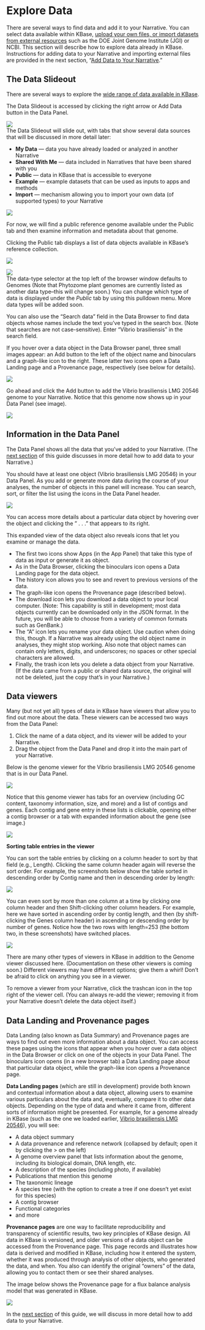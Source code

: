 # Explore Data

There are several ways to find data and add it to your Narrative. You can select data available within KBase, [upload your own files, or import datasets from external resources](add-data-to-your-narrative.md) such as the DOE Joint Genome Institute \(JGI\) or NCBI. This section will describe how to explore data already in KBase. Instructions for adding data to your Narrative and importing external files are provided in the next section, “[Add Data to Your Narrative](add-data-to-your-narrative.md).”

## The Data Slideout

There are several ways to explore the [wide range of data available in KBase](../../working-with-data-1/).

The Data Slideout is accessed by clicking the right arrow or Add Data button in the Data Panel.

![](../../.gitbook/assets/screen-shot-2017-01-30-at-11.11.52-am.png)  
The Data Slideout will slide out, with tabs that show several data sources that will be discussed in more detail later:

* **My Data** — data you have already loaded or analyzed in another Narrative
* **Shared With Me** — data included in Narratives that have been shared with you
* **Public** — data in KBase that is accessible to everyone
* **Example** — example datasets that can be used as inputs to apps and methods
* **Import** — mechanism allowing you to import your own data \(of supported types\) to your Narrative

![](../../.gitbook/assets/screen-shot-2017-01-30-at-11.14.27-am.png)

For now, we will find a public reference genome available under the Public tab and then examine information and metadata about that genome.

Clicking the Public tab displays a list of data objects available in KBase’s reference collection.

![](../../.gitbook/assets/screen-shot-2015-02-07-at-3.49.38-pm.png)

![](../../.gitbook/assets/screen-shot-2017-01-30-at-11.19.14-am.png)  
The data-type selector at the top left of the browser window defaults to Genomes \(Note that Phytozome plant genomes are currently listed as another data type–this will change soon.\) You can change which type of data is displayed under the _Public_ tab by using this pulldown menu. More data types will be added soon.

You can also use the “Search data” field in the Data Browser to find data objects whose names include the text you’ve typed in the search box. \(Note that searches are not case-sensitive\). Enter “Vibrio brasiliensis” in the search field.

If you hover over a data object in the Data Browser panel, three small images appear: an Add button to the left of the object name and binoculars and a graph-like icon to the right. These latter two icons open a Data Landing page and a Provenance page, respectively \(see below for details\).

![](../../.gitbook/assets/screen-shot-2015-02-12-at-9.17.28-pm-e1423804700430.png)

Go ahead and click the Add button to add the Vibrio brasiliensis LMG 20546 genome to your Narrative. Notice that this genome now shows up in your Data Panel \(see image\).

[![](../../.gitbook/assets/screen-shot-2017-01-30-at-11.52.34-am.png)](https://kbase.us/wp-content/uploads/2014/12/Screen-Shot-2017-01-30-at-11.52.34-AM.png)

## Information in the Data Panel

The Data Panel shows all the data that you’ve added to your Narrative. \(The [next ](add-data-to-your-narrative.md)[section](add-data-to-your-narrative.md) of this guide discusses in more detail how to add data to your Narrative.\)

You should have at least one object \(Vibrio brasiliensis LMG 20546\) in your Data Panel. As you add or generate more data during the course of your analyses, the number of objects in this panel will increase. You can search, sort, or filter the list using the icons in the Data Panel header.

![](../../.gitbook/assets/assets-lres-tqcrledlhbwqs-lvn_mpksnct1wpfepdt-lvnxhwckqdrazzylz_4-screen-shot-2017-01-30-at-12.01.44.png)

You can access more details about a particular data object by hovering over the object and clicking the ” . . .” that appears to its right.

This expanded view of the data object also reveals icons that let you examine or manage the data.

* The first two icons show Apps \(in the App Panel\) that take this type of data as input or generate it as object.
* As in the Data Browser, clicking the binoculars icon opens a Data Landing page for the data object.
* The history icon allows you to see and revert to previous versions of the data.
* The graph-like icon opens the Provenance page \(described below\).
* The download icon lets you download a data object to your local computer. \(Note: This capability is still in development; most data objects currently can be downloaded only in the JSON format. In the future, you will be able to choose from a variety of common formats such as GenBank.\)
* The “A” icon lets you rename your data object. Use caution when doing this, though. If a Narrative was already using the old object name in analyses, they might stop working. Also note that object names can contain only letters, digits, and underscores; no spaces or other special characters are allowed.
* Finally, the trash icon lets you delete a data object from your Narrative. \(If the data came from a public or shared data source, the original will not be deleted, just the copy that’s in your Narrative.\)

## Data viewers

Many \(but not yet all\) types of data in KBase have viewers that allow you to find out more about the data. These viewers can be accessed two ways from the Data Panel:

1. Click the name of a data object, and its viewer will be added to your Narrative.
2. Drag the object from the Data Panel and drop it into the main part of your Narrative.

Below is the genome viewer for the Vibrio brasiliensis LMG 20546 genome that is in our Data Panel.

[![](../../.gitbook/assets/screen-shot-2017-01-30-at-12.15.29-pm.png)](https://kbase.us/wp-content/uploads/2014/12/Screen-Shot-2017-01-30-at-12.15.29-PM.png)

Notice that this genome viewer has tabs for an overview \(including GC content, taxonomy information, size, and more\) and a list of contigs and genes. Each contig and gene entry in these lists is clickable, opening either a contig browser or a tab with expanded information about the gene \(see image.\)

![](../../.gitbook/assets/image24.png)

**Sorting table entries in the viewer**

You can sort the table entries by clicking on a column header to sort by that field \(e.g., Length\). Clicking the same column header again will reverse the sort order. For example, the screenshots below show the table sorted in descending order by Contig name and then in descending order by length:

![](https://kbase.us/wp-content/uploads/2014/12/Screen-Shot-2015-02-09-at-12.48.36-PM.png)

You can even sort by more than one column at a time by clicking one column header and then Shift-clicking other column headers. For example, here we have sorted in ascending order by contig length, and then \(by shift-clicking the Genes column header\) in ascending or descending order by number of genes. Notice how the two rows with length=253 \(the bottom two, in these screenshots\) have switched places.

![](../../.gitbook/assets/screen-shot-2015-02-09-at-12.49.05-pm-e1423803707173.png)

There are many other types of viewers in KBase in addition to the Genome viewer discussed here. \(Documentation on these other viewers is coming soon.\) Different viewers may have different options; give them a whirl! Don’t be afraid to click on anything you see in a viewer.

To remove a viewer from your Narrative, click the trashcan icon in the top right of the viewer cell. \(You can always re-add the viewer; removing it from your Narrative doesn’t delete the data object itself.\)

## Data Landing and Provenance pages

Data Landing \(also known as Data Summary\) and Provenance pages are ways to find out even more information about a data object. You can access these pages using the icons that appear when you hover over a data object in the Data Browser or click on one of the objects in your Data Panel. The binoculars icon opens \(in a new browser tab\) a Data Landing page about that particular data object, while the graph-like icon opens a Provenance page.

**Data Landing pages** \(which are still in development\) provide both known and contextual information about a data object, allowing users to examine various particulars about the data and, eventually, compare it to other data objects. Depending on the type of data and where it came from, different sorts of information might be presented. For example, for a genome already in KBase \(such as the one we loaded earlier, [Vibrio brasiliensis LMG 20546](https://narrative.kbase.us#dataview/KBasePublicGenomesV4/kb%7Cg.3791)\), you will see:

* A data object summary
* A data provenance and reference network \(collapsed by default; open it by clicking the &gt; on the left\)
* A genome overview panel that lists information about the genome, including its biological domain, DNA length, etc.
* A description of the species \(including photo, if available\)
* Publications that mention this genome
* The taxonomic lineage
* A species tree \(with the option to create a tree if one doesn’t yet exist for this species\)
* A contig browser
* Functional categories
* and more

**Provenance pages** are one way to facilitate reproducibility and transparency of scientific results, two key principles of KBase design. All data in KBase is versioned, and older versions of a data object can be accessed from the Provenance page. This page records and illustrates how data is derived and modified in KBase, including how it entered the system, whether it was produced through analysis of other objects, who generated the data, and when. You also can identify the original “owners” of the data, allowing you to contact them or see their shared analyses.

The image below shows the Provenance page for a flux balance analysis model that was generated in KBase.

![](../../.gitbook/assets/image13-1024x575.png)

In the [next section](add-data-to-your-narrative.md) of this guide, we will discuss in more detail how to add data to your Narrative.


